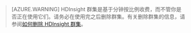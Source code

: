 

> [AZURE.WARNING] HDInsight 群集是基于分钟按比例收费，而不管你是否正在使用它们。请务必在使用完之后删除群集。有关删除群集的信息，请参阅[如何删除 HDInsight 群集](/documentation/articles/hdinsight-delete-cluster/)。


<!---HONumber=Mooncake_0530_2016-->